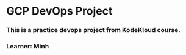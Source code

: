 # GCP DevOps Project

### This is a practice devops project from KodeKloud course.

### Learner: Minh
